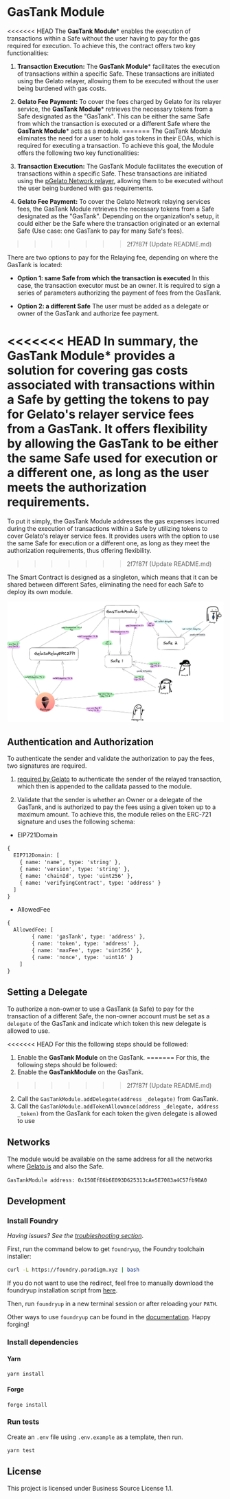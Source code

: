 # GasTank Module

<<<<<<< HEAD
The **GasTank Module*** enables the execution of transactions within a Safe without the user having to pay for the gas required for execution. To achieve this, the contract offers two key functionalities:

1. **Transaction Execution:** The **GasTank Module*** facilitates the execution of transactions within a specific Safe. These transactions are initiated using the Gelato relayer, allowing them to be executed without the user being burdened with gas costs.

2. **Gelato Fee Payment:** To cover the fees charged by Gelato for its relayer service, the **GasTank Module*** retrieves the necessary tokens from a Safe designated as the "GasTank". This can be either the same Safe from which the transaction is executed or a different Safe where the **GasTank Module*** acts as a module.
=======
The GasTank Module eliminates the need for a user to hold gas tokens in their EOAs, which is required for executing a transaction. 
To achieve this goal, the Module offers the following two key functionalities:

1. **Transaction Execution:** The GasTank Module facilitates the execution of transactions within a specific Safe. These transactions are initiated using the [pGelato Network relayer](https://www.gelato.network/relay), allowing them to be executed without the user being burdened with gas requirements.

2. **Gelato Fee Payment:** To cover the Gelato Network relaying services fees, the GasTank Module retrieves the necessary tokens from a Safe designated as the "GasTank". Depending on the organization's setup, it could either be the Safe where the transaction originated or an external Safe (Use case: one GasTank to pay for many Safe's fees).
>>>>>>> 2f7f87f (Update README.md)

There are two options to pay for the Relaying fee, depending on where the GasTank is located:

- **Option 1: same Safe from which the transaction is executed** In this case, the transaction executor must be an owner. It is required to sign a series of parameters authorizing the payment of fees from the GasTank.

- **Option 2: a different Safe** The user must be added as a delegate or owner of the GasTank and authorize fee payment.

<<<<<<< HEAD
In summary, the **GasTank Module*** provides a solution for covering gas costs associated with transactions within a Safe by getting the tokens to pay for Gelato's relayer service fees from a GasTank. It offers flexibility by allowing the GasTank to be either the same Safe used for execution or a different one, as long as the user meets the authorization requirements.
=======
To put it simply, the GasTank Module addresses the gas expenses incurred during the execution of transactions within a Safe by utilizing tokens to cover Gelato's relayer service fees. It provides users with the option to use the same Safe for execution or a different one, as long as they meet the authorization requirements, thus offering flexibility.
>>>>>>> 2f7f87f (Update README.md)

The Smart Contract is designed as a singleton, which means that it can be shared between different Safes, eliminating the need for each Safe to deploy its own module.

![diagram](./docs/GasTank.png)

## Authentication and Authorization
To authenticate the sender and validate the authorization to pay the fees, two signatures are required.

1. [required by Gelato](https://docs.gelato.network/developer-services/relay/erc-2771-recommended#rationale) to authenticate the sender of the relayed transaction, which then is appended to the calldata passed to the module.

2. Validate that the sender is whether an Owner or a delegate of the GasTank, and is authorized to pay the fees using a given token up to a maximum amount. To achieve this, the module relies on the ERC-721 signature and uses the following schema:

- EIP721Domain
```
{
  EIP712Domain: [
    { name: 'name', type: 'string' },
    { name: 'version', type: 'string' },
    { name: 'chainId', type: 'uint256' },
    { name: 'verifyingContract', type: 'address' }
  ]
}
```
- AllowedFee
```
{
  AllowedFee: [
        { name: 'gasTank', type: 'address' },
        { name: 'token', type: 'address' },
        { name: 'maxFee', type: 'uint256' },
        { name: 'nonce', type: 'uint16' }
    ]
}
```
## Setting a Delegate
To authorize a non-owner to use a GasTank (a Safe) to pay for the transaction of a different Safe, the non-owner account must be set as a `delegate` of the GasTank and indicate which token this new delegate is allowed to use.

<<<<<<< HEAD
For this the following steps should be followed:
1. Enable the **GasTank Module** on the GasTank.
=======
For this, the following steps should be followed:
1. Enable the **GasTankModule** on the GasTank.
>>>>>>> 2f7f87f (Update README.md)
2. Call the `GasTankModule.addDelegate(address _delegate)` from GasTank.
3. Call the `GasTankModule.addTokenAllowance(address _delegate, address _token)` from the GasTank for each token the given delegate is allowed to use

## Networks
The module would be available on the same address for all the networks where [Gelato is](https://docs.gelato.network/developer-services/relay/networks-and-rate-limits) and also the Safe.

`GasTankModule address: 0x150EfE6b6E093D625313cAe5E7083a4C57fb9BA0`

## Development

### Install Foundry

_Having issues? See the [troubleshooting section](https://github.com/foundry-rs/foundry/blob/master/README.md#troubleshooting-installation)_.

First, run the command below to get `foundryup`, the Foundry toolchain installer:

```sh
curl -L https://foundry.paradigm.xyz | bash
```

If you do not want to use the redirect, feel free to manually download the
foundryup installation script from
[here](https://raw.githubusercontent.com/foundry-rs/foundry/master/foundryup/foundryup).

Then, run `foundryup` in a new terminal session or after reloading your `PATH`.

Other ways to use `foundryup` can be found in the [documentation](https://github.com/foundry-rs/foundry/tree/master/foundryup). Happy forging!

### Install dependencies

#### Yarn

```
yarn install
```

#### Forge

```
forge install
```

### Run tests

Create an `.env` file using `.env.example` as a template, then run.

```
yarn test
```

## License

This project is licensed under Business Source License 1.1.
